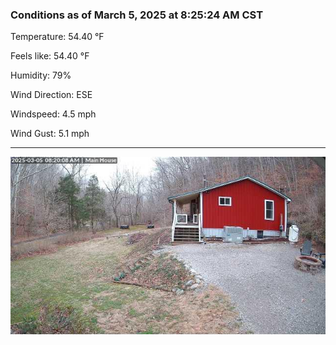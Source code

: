 ### Conditions as of March 5, 2025 at 8:25:24 AM CST 

Temperature: 54.40 &deg;F

Feels like: 54.40 &deg;F

Humidity: 79%

Wind Direction: ESE

Windspeed: 4.5 mph

Wind Gust: 5.1 mph

---

<img src="./images/latest.jpeg"/>

